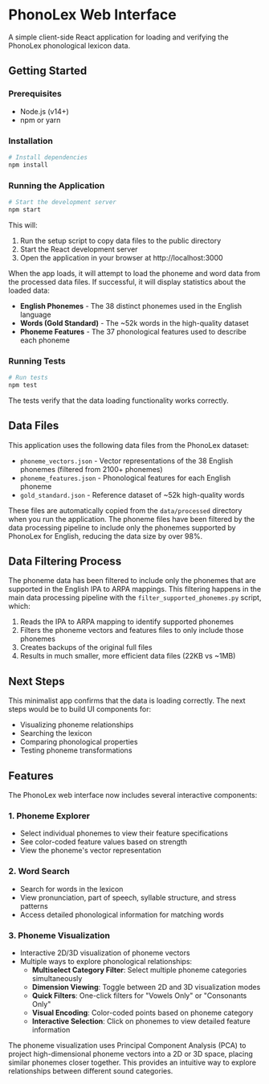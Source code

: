# PhonoLex Web Interface

A simple client-side React application for loading and verifying the PhonoLex phonological lexicon data.

## Getting Started

### Prerequisites

- Node.js (v14+)
- npm or yarn

### Installation

```bash
# Install dependencies
npm install
```

### Running the Application

```bash
# Start the development server
npm start
```

This will:
1. Run the setup script to copy data files to the public directory
2. Start the React development server
3. Open the application in your browser at http://localhost:3000

When the app loads, it will attempt to load the phoneme and word data from the processed data files. If successful, it will display statistics about the loaded data:

- **English Phonemes** - The 38 distinct phonemes used in the English language
- **Words (Gold Standard)** - The ~52k words in the high-quality dataset
- **Phoneme Features** - The 37 phonological features used to describe each phoneme

### Running Tests

```bash
# Run tests
npm test
```

The tests verify that the data loading functionality works correctly.

## Data Files

This application uses the following data files from the PhonoLex dataset:

- `phoneme_vectors.json` - Vector representations of the 38 English phonemes (filtered from 2100+ phonemes)
- `phoneme_features.json` - Phonological features for each English phoneme
- `gold_standard.json` - Reference dataset of ~52k high-quality words

These files are automatically copied from the `data/processed` directory when you run the application. The phoneme files have been filtered by the data processing pipeline to include only the phonemes supported by PhonoLex for English, reducing the data size by over 98%.

## Data Filtering Process

The phoneme data has been filtered to include only the phonemes that are supported in the English IPA to ARPA mappings. This filtering happens in the main data processing pipeline with the `filter_supported_phonemes.py` script, which:

1. Reads the IPA to ARPA mapping to identify supported phonemes
2. Filters the phoneme vectors and features files to only include those phonemes
3. Creates backups of the original full files
4. Results in much smaller, more efficient data files (22KB vs ~1MB)

## Next Steps

This minimalist app confirms that the data is loading correctly. The next steps would be to build UI components for:

- Visualizing phoneme relationships
- Searching the lexicon
- Comparing phonological properties
- Testing phoneme transformations 

## Features

The PhonoLex web interface now includes several interactive components:

### 1. Phoneme Explorer
- Select individual phonemes to view their feature specifications
- See color-coded feature values based on strength
- View the phoneme's vector representation

### 2. Word Search
- Search for words in the lexicon
- View pronunciation, part of speech, syllable structure, and stress patterns
- Access detailed phonological information for matching words

### 3. Phoneme Visualization
- Interactive 2D/3D visualization of phoneme vectors
- Multiple ways to explore phonological relationships:
  - **Multiselect Category Filter**: Select multiple phoneme categories simultaneously
  - **Dimension Viewing**: Toggle between 2D and 3D visualization modes
  - **Quick Filters**: One-click filters for "Vowels Only" or "Consonants Only"
  - **Visual Encoding**: Color-coded points based on phoneme category
  - **Interactive Selection**: Click on phonemes to view detailed feature information

The phoneme visualization uses Principal Component Analysis (PCA) to project high-dimensional phoneme vectors into a 2D or 3D space, placing similar phonemes closer together. This provides an intuitive way to explore relationships between different sound categories. 